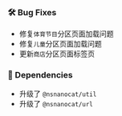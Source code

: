 ### 🛠️ Bug Fixes
  * 修复`体育节目`分区页面加载问题
  * 修复`儿童`分区页面加载问题
  * 更新`商店`分区页面标签页

### 🔣 Dependencies
  * 升级了 `@nsnanocat/util`
  * 升级了 `@nsnanocat/url`
